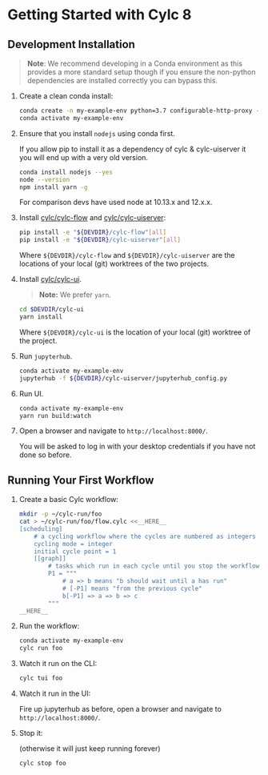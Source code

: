 # Getting Started with Cylc 8

## Development Installation

> **Note**: We recommend developing in a Conda environment as this provides a
  more standard setup though if you ensure the non-python dependencies
  are installed correctly you can bypass this.

1. Create a clean conda install:

   ```bash
   conda create -n my-example-env python=3.7 configurable-http-proxy --yes
   conda activate my-example-env
   ```

2. Ensure that you install `nodejs` using conda first.

   If you allow pip to
   install it as a dependency of cylc & cylc-uiserver it you will end up with
   a very old version.

   ```bash
   conda install nodejs --yes
   node --version
   npm install yarn -g
   ```

   For comparison devs have used node at 10.13.x and 12.x.x.

3. Install
   [cylc/cylc-flow](https://github.com/cylc/cylc-flow/) and
   [cylc/cylc-uiserver](https://github.com/cylc/cylc-uiserver/):

   ```bash
   pip install -e "${DEVDIR}/cylc-flow"[all]
   pip install -e "${DEVDIR}/cylc-uiserver"[all]
   ```

   Where `${DEVDIR}/cylc-flow` and `${DEVDIR}/cylc-uiserver` are the locations
   of your local (git) worktrees of the two projects.

4. Install [cylc/cylc-ui](https://github.com/cylc/cylc-ui/).

   > **Note:** We prefer `yarn`.

   ```bash
   cd $DEVDIR/cylc-ui
   yarn install
   ```

   Where `${DEVDIR}/cylc-ui` is the location
   of your local (git) worktree of the project.

5. Run `jupyterhub`.

   ```bash
   conda activate my-example-env
   jupyterhub -f ${DEVDIR}/cylc-uiserver/jupyterhub_config.py
   ```

6. Run UI.
   ```bash
   conda activate my-example-env
   yarn run build:watch
   ```

7. Open a browser and navigate to `http://localhost:8000/`.

   You will be asked to log in with your desktop credentials if you have not
   done so before.

## Running Your First Workflow

1. Create a basic Cylc workflow:

   ```bash
   mkdir -p ~/cylc-run/foo
   cat > ~/cylc-run/foo/flow.cylc <<__HERE__
   [scheduling]
       # a cycling workflow where the cycles are numbered as integers
       cycling mode = integer
       initial cycle point = 1
       [[graph]]
           # tasks which run in each cycle until you stop the workflow
           P1 = """
               # a => b means "b should wait until a has run"
               # [-P1] means "from the previous cycle"
               b[-P1] => a => b => c
           """
   __HERE__
   ```

2. Run the workflow:

   ```bash
   conda activate my-example-env
   cylc run foo
   ```

3. Watch it run on the CLI:

   ```bash
   cylc tui foo
   ```

4. Watch it run in the UI:

   Fire up jupyterhub as before, open a browser and navigate to
   `http://localhost:8000/`.

5. Stop it:

   (otherwise it will just keep running forever)

   ```bash
   cylc stop foo
   ```
